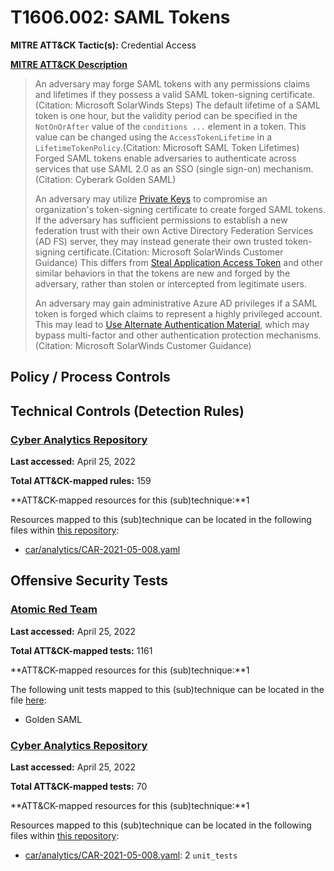 # T1606.002: SAML Tokens
**MITRE ATT&CK Tactic(s):** Credential Access

**[MITRE ATT&CK Description](https://attack.mitre.org/techniques/T1606/002)**
<blockquote>An adversary may forge SAML tokens with any permissions claims and lifetimes if they possess a valid SAML token-signing certificate.(Citation: Microsoft SolarWinds Steps) The default lifetime of a SAML token is one hour, but the validity period can be specified in the <code>NotOnOrAfter</code> value of the <code>conditions ...</code> element in a token. This value can be changed using the <code>AccessTokenLifetime</code> in a <code>LifetimeTokenPolicy</code>.(Citation: Microsoft SAML Token Lifetimes) Forged SAML tokens enable adversaries to authenticate across services that use SAML 2.0 as an SSO (single sign-on) mechanism.(Citation: Cyberark Golden SAML)

An adversary may utilize [Private Keys](https://attack.mitre.org/techniques/T1552/004) to compromise an organization's token-signing certificate to create forged SAML tokens. If the adversary has sufficient permissions to establish a new federation trust with their own Active Directory Federation Services (AD FS) server, they may instead generate their own trusted token-signing certificate.(Citation: Microsoft SolarWinds Customer Guidance) This differs from [Steal Application Access Token](https://attack.mitre.org/techniques/T1528) and other similar behaviors in that the tokens are new and forged by the adversary, rather than stolen or intercepted from legitimate users.

An adversary may gain administrative Azure AD privileges if a SAML token is forged which claims to represent a highly privileged account. This may lead to [Use Alternate Authentication Material](https://attack.mitre.org/techniques/T1550), which may bypass multi-factor and other authentication protection mechanisms.(Citation: Microsoft SolarWinds Customer Guidance)</blockquote>
## Policy / Process Controls
## Technical Controls (Detection Rules)
### [Cyber Analytics Repository](https://car.mitre.org)
**Last accessed:** April 25, 2022

**Total ATT&CK-mapped rules:** 159

**ATT&CK-mapped resources for this (sub)technique:**1

Resources mapped to this (sub)technique can be located in the following files within [this repository](https://github.com/mitre-attack/car/blob/master/analytics):

* [car/analytics/CAR-2021-05-008.yaml](https://github.com/mitre-attack/car/blob/master/analytics/CAR-2021-05-008.yaml)


## Offensive Security Tests
### [Atomic Red Team](https://github.com/redcanaryco/atomic-red-team)
**Last accessed:** April 25, 2022

**Total ATT&CK-mapped tests:** 1161

**ATT&CK-mapped resources for this (sub)technique:**1

The following unit tests mapped to this (sub)technique can be located in the file [here](https://github.com/redcanaryco/atomic-red-team/tree/master/atomics/T1606.002/T1606.002.yaml):

* Golden SAML

### [Cyber Analytics Repository](https://car.mitre.org)
**Last accessed:** April 25, 2022

**Total ATT&CK-mapped tests:** 70

**ATT&CK-mapped resources for this (sub)technique:**1

Resources mapped to this (sub)technique can be located in the following files within [this repository](https://github.com/mitre-attack/car/blob/master/analytics):

* [car/analytics/CAR-2021-05-008.yaml](https://github.com/mitre-attack/car/blob/master/analytics/CAR-2021-05-008.yaml): 2 <code>unit_tests</code>

